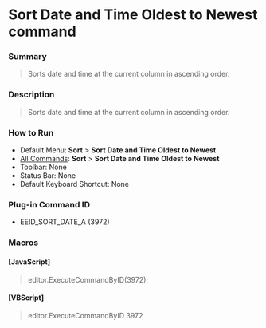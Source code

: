 # Sort Date and Time Oldest to Newest command

### Summary

> Sorts date and time at the current column in ascending order.

### Description

> Sorts date and time at the current column in ascending order.

### How to Run

- Default Menu: **Sort** \> **Sort Date and Time Oldest to Newest**
- [All Commands](../tools/all_commands): **Sort** \> **Sort Date and Time Oldest to Newest**
- Toolbar: None
- Status Bar: None
- Default Keyboard Shortcut: None

### Plug-in Command ID

- EEID\_SORT\_DATE\_A (3972)

### Macros

#### \[JavaScript\]

> editor.ExecuteCommandByID(3972);

#### \[VBScript\]

> editor.ExecuteCommandByID 3972
